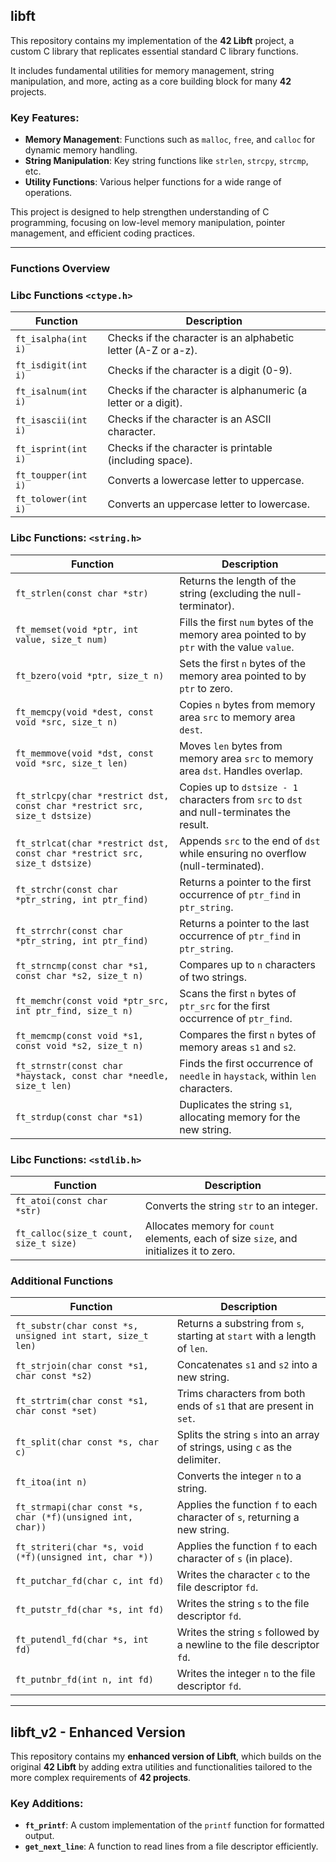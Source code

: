 ## **libft**

This repository contains my implementation of the **42 Libft** project, 
a custom C library that replicates essential standard C library functions. 

It includes fundamental utilities for memory management, string manipulation, and more, 
acting as a core building block for many **42** projects.

### **Key Features**:
- **Memory Management**: Functions such as `malloc`, `free`, and `calloc` for dynamic memory handling.
- **String Manipulation**: Key string functions like `strlen`, `strcpy`, `strcmp`, etc.
- **Utility Functions**: Various helper functions for a wide range of operations.

This project is designed to help strengthen understanding of C programming, 
focusing on low-level memory manipulation, pointer management, and efficient coding practices.

---

### **Functions Overview**
### **Libc Functions `<ctype.h>`**

| **Function** | **Description** |
|--------------|-----------------|
| `ft_isalpha(int i)` | Checks if the character is an alphabetic letter (A-Z or a-z). |
| `ft_isdigit(int i)` | Checks if the character is a digit (0-9). |
| `ft_isalnum(int i)` | Checks if the character is alphanumeric (a letter or a digit). |
| `ft_isascii(int i)` | Checks if the character is an ASCII character. |
| `ft_isprint(int i)` | Checks if the character is printable (including space). |
| `ft_toupper(int i)` | Converts a lowercase letter to uppercase. |
| `ft_tolower(int i)` | Converts an uppercase letter to lowercase. |

### **Libc Functions: `<string.h>`**

| **Function** | **Description** |
|--------------|-----------------|
| `ft_strlen(const char *str)` | Returns the length of the string (excluding the null-terminator). |
| `ft_memset(void *ptr, int value, size_t num)` | Fills the first `num` bytes of the memory area pointed to by `ptr` with the value `value`. |
| `ft_bzero(void *ptr, size_t n)` | Sets the first `n` bytes of the memory area pointed to by `ptr` to zero. |
| `ft_memcpy(void *dest, const void *src, size_t n)` | Copies `n` bytes from memory area `src` to memory area `dest`. |
| `ft_memmove(void *dst, const void *src, size_t len)` | Moves `len` bytes from memory area `src` to memory area `dst`. Handles overlap. |
| `ft_strlcpy(char *restrict dst, const char *restrict src, size_t dstsize)` | Copies up to `dstsize - 1` characters from `src` to `dst` and null-terminates the result. |
| `ft_strlcat(char *restrict dst, const char *restrict src, size_t dstsize)` | Appends `src` to the end of `dst` while ensuring no overflow (null-terminated). |
| `ft_strchr(const char *ptr_string, int ptr_find)` | Returns a pointer to the first occurrence of `ptr_find` in `ptr_string`. |
| `ft_strrchr(const char *ptr_string, int ptr_find)` | Returns a pointer to the last occurrence of `ptr_find` in `ptr_string`. |
| `ft_strncmp(const char *s1, const char *s2, size_t n)` | Compares up to `n` characters of two strings. |
| `ft_memchr(const void *ptr_src, int ptr_find, size_t n)` | Scans the first `n` bytes of `ptr_src` for the first occurrence of `ptr_find`. |
| `ft_memcmp(const void *s1, const void *s2, size_t n)` | Compares the first `n` bytes of memory areas `s1` and `s2`. |
| `ft_strnstr(const char *haystack, const char *needle, size_t len)` | Finds the first occurrence of `needle` in `haystack`, within `len` characters. |
| `ft_strdup(const char *s1)` | Duplicates the string `s1`, allocating memory for the new string. |

### **Libc Functions: `<stdlib.h>`**

| **Function** | **Description** |
|--------------|-----------------|
| `ft_atoi(const char *str)` | Converts the string `str` to an integer. |
| `ft_calloc(size_t count, size_t size)` | Allocates memory for `count` elements, each of size `size`, and initializes it to zero. |

### **Additional Functions**

| **Function** | **Description** |
|--------------|-----------------|
| `ft_substr(char const *s, unsigned int start, size_t len)` | Returns a substring from `s`, starting at `start` with a length of `len`. |
| `ft_strjoin(char const *s1, char const *s2)` | Concatenates `s1` and `s2` into a new string. |
| `ft_strtrim(char const *s1, char const *set)` | Trims characters from both ends of `s1` that are present in `set`. |
| `ft_split(char const *s, char c)` | Splits the string `s` into an array of strings, using `c` as the delimiter. |
| `ft_itoa(int n)` | Converts the integer `n` to a string. |
| `ft_strmapi(char const *s, char (*f)(unsigned int, char))` | Applies the function `f` to each character of `s`, returning a new string. |
| `ft_striteri(char *s, void (*f)(unsigned int, char *))` | Applies the function `f` to each character of `s` (in place). |
| `ft_putchar_fd(char c, int fd)` | Writes the character `c` to the file descriptor `fd`. |
| `ft_putstr_fd(char *s, int fd)` | Writes the string `s` to the file descriptor `fd`. |
| `ft_putendl_fd(char *s, int fd)` | Writes the string `s` followed by a newline to the file descriptor `fd`. |
| `ft_putnbr_fd(int n, int fd)` | Writes the integer `n` to the file descriptor `fd`. |


---

## **libft_v2** - Enhanced Version

This repository contains my **enhanced version of Libft**, 
which builds on the original **42 Libft** by adding extra utilities and functionalities 
tailored to the more complex requirements of **42 projects**.

### **Key Additions**:
- **`ft_printf`**: A custom implementation of the `printf` function for formatted output.
- **`get_next_line`**: A function to read lines from a file descriptor efficiently.

